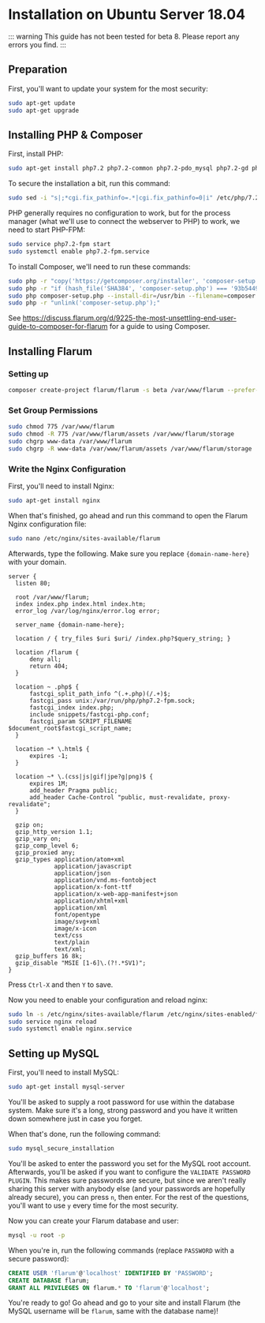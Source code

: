 # Installation on Ubuntu Server 18.04

::: warning
This guide has not been tested for beta 8. Please report any errors you find.
:::

## Preparation

First, you'll want to update your system for the most security:

```bash
sudo apt-get update
sudo apt-get upgrade
```

## Installing PHP & Composer

First, install PHP:
```bash
sudo apt-get install php7.2 php7.2-common php7.2-pdo_mysql php7.2-gd php7.2-dom php7.2-mbstring php7.2-json php7.2-fileinfo php7.2-openssl php7.2-tokenizer php7.2-fpm
```
To secure the installation a bit, run this command:
```bash
sudo sed -i "s|;*cgi.fix_pathinfo=.*|cgi.fix_pathinfo=0|i" /etc/php/7.2/fpm/php.ini
```
PHP generally requires no configuration to work, but for the process manager (what we'll use to connect the webserver to PHP) to work, we need to start PHP-FPM:
```bash
sudo service php7.2-fpm start
sudo systemctl enable php7.2-fpm.service
```
To install Composer, we'll need to run these commands:
```bash
sudo php -r "copy('https://getcomposer.org/installer', 'composer-setup.php');"
sudo php -r "if (hash_file('SHA384', 'composer-setup.php') === '93b54496392c062774670ac18b134c3b3a95e5a5e5c8f1a9f115f203b75bf9a129d5daa8ba6a13e2cc8a1da0806388a8') { echo 'Installer verified'; } else { echo 'Installer corrupt'; unlink('composer-setup.php'); } echo PHP_EOL;"
sudo php composer-setup.php --install-dir=/usr/bin --filename=composer
sudo php -r "unlink('composer-setup.php');"
```

See https://discuss.flarum.org/d/9225-the-most-unsettling-end-user-guide-to-composer-for-flarum for a guide to using Composer.

## Installing Flarum

### Setting up 

```bash
composer create-project flarum/flarum -s beta /var/www/flarum --prefer-dist --no-dev
```

### Set Group Permissions

```bash
sudo chmod 775 /var/www/flarum
sudo chmod -R 775 /var/www/flarum/assets /var/www/flarum/storage
sudo chgrp www-data /var/www/flarum
sudo chgrp -R www-data /var/www/flarum/assets /var/www/flarum/storage
```

### Write the Nginx Configuration

First, you'll need to install Nginx:
```bash
sudo apt-get install nginx
```
When that's finished, go ahead and run this command to open the Flarum Nginx configuration file:
```bash
sudo nano /etc/nginx/sites-available/flarum
```

Afterwards, type the following. Make sure you replace `{domain-name-here}` with your domain.

```nginx
server {
  listen 80;
 
  root /var/www/flarum;
  index index.php index.html index.htm;
  error_log /var/log/nginx/error.log error;
  
  server_name {domain-name-here};
  
  location / { try_files $uri $uri/ /index.php?$query_string; }
  
  location /flarum {
      deny all;
      return 404;
  }
  
  location ~ .php$ {
      fastcgi_split_path_info ^(.+.php)(/.+)$;
      fastcgi_pass unix:/var/run/php/php7.2-fpm.sock;
      fastcgi_index index.php;
      include snippets/fastcgi-php.conf;
      fastcgi_param SCRIPT_FILENAME $document_root$fastcgi_script_name;
  }
  
  location ~* \.html$ {
      expires -1;
  }
  
  location ~* \.(css|js|gif|jpe?g|png)$ {
      expires 1M;
      add_header Pragma public;
      add_header Cache-Control "public, must-revalidate, proxy-revalidate";
  }
  
  gzip on;
  gzip_http_version 1.1;
  gzip_vary on;
  gzip_comp_level 6;
  gzip_proxied any;
  gzip_types application/atom+xml
             application/javascript
             application/json
             application/vnd.ms-fontobject
             application/x-font-ttf
             application/x-web-app-manifest+json
             application/xhtml+xml
             application/xml
             font/opentype
             image/svg+xml
             image/x-icon
             text/css
             text/plain
             text/xml;
  gzip_buffers 16 8k;
  gzip_disable "MSIE [1-6]\.(?!.*SV1)";
}
```

Press `Ctrl-X` and then `Y` to save.

Now you need to enable your configuration and reload nginx:
```bash
sudo ln -s /etc/nginx/sites-available/flarum /etc/nginx/sites-enabled/flarum
sudo service nginx reload
sudo systemctl enable nginx.service
```


## Setting up MySQL

First, you'll need to install MySQL:
```bash
sudo apt-get install mysql-server
```

You'll be asked to supply a root password for use within the database system. Make sure it's a long, strong password and you have it written down somewhere just in case you forget.

When that's done, run the following command:
```bash
sudo mysql_secure_installation
```
You'll be asked to enter the password you set for the MySQL root account. Afterwards, you'll be asked if you want to configure the `VALIDATE PASSWORD PLUGIN`. This makes sure passwords are secure, but since we aren't really sharing this server with anybody else (and your passwords are hopefully already secure), you can press `n`, then enter. For the rest of the questions, you'll want to use `y` every time for the most security.

Now you can create your Flarum database and user:
```bash
mysql -u root -p
```
When you're in, run the following commands (replace `PASSWORD` with a secure password):
```sql
CREATE USER 'flarum'@'localhost' IDENTIFIED BY 'PASSWORD';
CREATE DATABASE flarum;
GRANT ALL PRIVILEGES ON flarum.* TO 'flarum'@'localhost';
```
You're ready to go! Go ahead and go to your site and install Flarum (the MySQL username will be `flarum`, same with the database name)!
